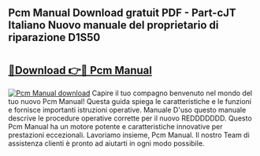 ## Pcm Manual Download gratuit PDF - Part-cJT Italiano Nuovo manuale del proprietario di riparazione D1S50

# <h2><a href="http://df94ygb.blite.top/?on=Pcm+Manual">🔗Download 👉🔴 Pcm Manual</a></h2>

[![Pcm Manual download](https://i.imgur.com/lujVjoI.png)](http://df94ygb.blite.top/?on=Pcm+Manual)
Capire il tuo compagno benvenuto nel mondo del tuo nuovo Pcm Manual! Questa guida spiega le caratteristiche e le funzioni e fornisce importanti istruzioni operative. Manuale D'uso questo manuale descrive le procedure operative corrette per il nuovo REDDDDDDD. Questo Pcm Manual ha un motore potente e caratteristiche innovative per prestazioni eccezionali. Lavoriamo insieme, Pcm Manual. Il nostro Team di assistenza clienti è pronto ad aiutarti in ogni modo possibile.
